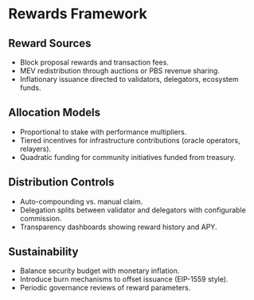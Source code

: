 # Rewards Framework

## Reward Sources
- Block proposal rewards and transaction fees.
- MEV redistribution through auctions or PBS revenue sharing.
- Inflationary issuance directed to validators, delegators, ecosystem funds.

## Allocation Models
- Proportional to stake with performance multipliers.
- Tiered incentives for infrastructure contributions (oracle operators, relayers).
- Quadratic funding for community initiatives funded from treasury.

## Distribution Controls
- Auto-compounding vs. manual claim.
- Delegation splits between validator and delegators with configurable commission.
- Transparency dashboards showing reward history and APY.

## Sustainability
- Balance security budget with monetary inflation.
- Introduce burn mechanisms to offset issuance (EIP-1559 style).
- Periodic governance reviews of reward parameters.

